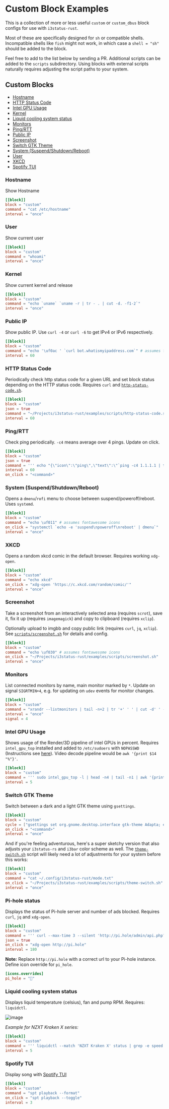 Custom Block Examples
========

This is a collection of more or less useful `custom` or `custom_dbus` block configs for use with `i3status-rust`.

Most of these are specifically designed for `sh` or compatible shells. Incompatible shells like `fish` might not work, in which case a `shell = "sh"` should be added to the block.

Feel free to add to the list below by sending a PR. Additional scripts can be added to the `scripts` subdirectory. Using blocks with external scripts naturally requires adjusting the script paths to your system.

## Custom Blocks

- [Hostname](#hostname)
- [HTTP Status Code](#http-status-code)
- [Intel GPU Usage](#intel-gpu-usage)
- [Kernel](#kernel)
- [Liquid cooling system status](#Liquid-cooling-system-status)
- [Monitors](#monitors)
- [Ping/RTT](#pingrtt)
- [Public IP](#public-ip)
- [Screenshot](#screenshot)
- [Switch GTK Theme](#switch-gtk-theme)
- [System (Suspend/Shutdown/Reboot)](#system-suspendshutdownreboot)
- [User](#user)
- [XKCD](#xkcd)
- [Spotify TUI](#spt)

### Hostname

Show Hostname

```toml
[[block]]
block = "custom"
command = "cat /etc/hostname"
interval = "once"
```

### User

Show current user

```toml
[[block]]
block = "custom"
command = "whoami"
interval = "once"
```

### Kernel

Show current kernel and release

```toml
[[block]]
block = "custom"
command = "echo `uname` `uname -r | tr - . | cut -d. -f1-2`"
interval = "once"
```

### Public IP

Show public IP. Use `curl -4` or `curl -6` to get IPv4 or IPv6 respectively.

```toml
[[block]]
block = "custom"
command = "echo '\uf0ac ' `curl bot.whatismyipaddress.com`" # assumes fontawesome icons
interval = 60
```

### HTTP Status Code

Periodically check http status code for a given URL and set block status depending on the HTTP status code. Requires `curl` and [`http-status-code.sh`](scripts/http-status-code.sh).

```toml
[[block]]
block = "custom"
json = true
command = "~/Projects/i3status-rust/examples/scripts/http-status-code.sh https://example.com"
interval = 60
```

### Ping/RTT

Check ping periodically. `-c4` means average over 4 pings. Update on click.

```toml
[[block]]
block = "custom"
json = true
command = ''' echo "{\"icon\":\"ping\",\"text\":\"`ping -c4 1.1.1.1 | tail -n1 | cut -d'/' -f5`\"}" '''
interval = 60
on_click = "<command>"
```

### System (Suspend/Shutdown/Reboot)

Opens a `dmenu`/`rofi` menu to choose between suspend/poweroff/reboot. Uses `systemd`.

```toml
[[block]]
block = "custom"
command = "echo \uf011" # assumes fontawesome icons
on_click = "systemctl `echo -e 'suspend\npoweroff\nreboot' | dmenu`"
interval = "once"
```

### XKCD

Opens a random xkcd comic in the default browser. Requires working `xdg-open`.

```toml
[[block]]
block = "custom"
command = "echo xkcd"
on_click = "xdg-open 'https://c.xkcd.com/random/comic/'"
interval = "once"
```

### Screenshot

Take a screenshot from an interactively selected area (requires `scrot`), save it, fix it up (requires `imagemagick`) and copy to clipboard (requires `xclip`).

Optionally upload to imgbb and copy public link (requires `curl`, `jq`, `xclip`). See [`scripts/screenshot.sh`](scripts/screenshot.sh) for details and config.

```toml
[[block]]
block = "custom"
command = "echo \uf030" # assumes fontawesome icons
on_click = "~/Projects/i3status-rust/examples/scripts/screenshot.sh"
interval = "once"
```

### Monitors

List connected monitors by name, main monitor marked by `*`. Update on signal `SIGRTMIN+4`, e.g. for updating on `udev` events for monitor changes.

```toml
[[block]]
block = "custom"
command = "xrandr --listmonitors | tail -n+2 | tr '+' ' ' | cut -d' ' -f 4 | tr '\n' ' '"
interval = "once"
signal = 4
```

### Intel GPU Usage

Shows usage of the Render/3D pipeline of intel GPUs in percent. Requires `intel_gpu_top` installed and added to `/etc/sudoers` with `NOPASSWD` (Instructions see [here](https://unix.stackexchange.com/questions/18830/how-to-run-a-specific-program-as-root-without-a-password-prompt)). Video decode pipeline would be `awk '{print $14 "%"}'`.

```toml
[[block]]
block = "custom"
command = ''' sudo intel_gpu_top -l | head -n4 | tail -n1 | awk '{print $8 "%"}' '''
interval = 5
```

### Switch GTK Theme

Switch between a dark and a light GTK theme using `gsettings`.

```toml
[[block]]
block = "custom"
cycle = ["gsettings set org.gnome.desktop.interface gtk-theme Adapta; echo \U0001f311", "gsettings set org.gnome.desktop.interface gtk-theme None; echo \U0001f315"]
on_click = "<command>"
interval = "once"
```

And if you're feeling adventurous, here's a super sketchy version that also adjusts your `i3status-rs` and `i3bar` color scheme as well. The [`theme-switch.sh`](scripts/theme-switch.sh) script will likely need a lot of adjustments for your system before this works:

```toml
[[block]]
block = "custom"
command = "cat ~/.config/i3status-rust/mode.txt"
on_click = "~/Projects/i3status-rust/examples/scripts/theme-switch.sh"
interval = "once"
```

### Pi-hole status

Displays the status of Pi-hole server and number of ads blocked. Requires `curl`, `jq` and `xdg-open`.

```toml
[[block]]
block = "custom"
command = ''' curl --max-time 3 --silent 'http://pi.hole/admin/api.php?summary' | jq '{icon:"pi_hole", state: "\(.status | sub("enabled";"Good") | sub("disabled";"Warning"))", text: "\(.status | sub("enabled";"Up") | sub("disabled";"Down")) \(.ads_blocked_today)"}' '''
json = true
on_click = "xdg-open http://pi.hole"
interval = 180
```

**Note:**
Replace `http://pi.hole` with a correct url to your Pi-hole instance. Define icon override for `pi_hole`.
```toml
[icons.overrides]
pi_hole = ""
```

### Liquid cooling system status

Displays liquid temperature (celsius), fan and pump RPM. Requires: `liquidctl`.

![image](https://user-images.githubusercontent.com/20397027/118128928-7dfe8d00-b436-11eb-96b1-b40f62676933.png)

_Example for NZXT Kraken X series:_
```toml
[[block]]
block = "custom"
command = ''' liquidctl --match 'NZXT Kraken X' status | grep -e speed -e temp | awk '{printf "%s ", substr($0, 28,4)}' | awk '{printf " %s %s /%s", substr($0,0,4), substr($0,5,5), substr($0,10,6)}' '''
interval = 5
```

### Spotify TUI

Display song with [Spotify TUI](https://github.com/Rigellute/spotify-tui)

```toml
[[block]]
block = "custom"
command = "spt playback --format"
on_click = "spt playback --toggle"
interval = 3
```
